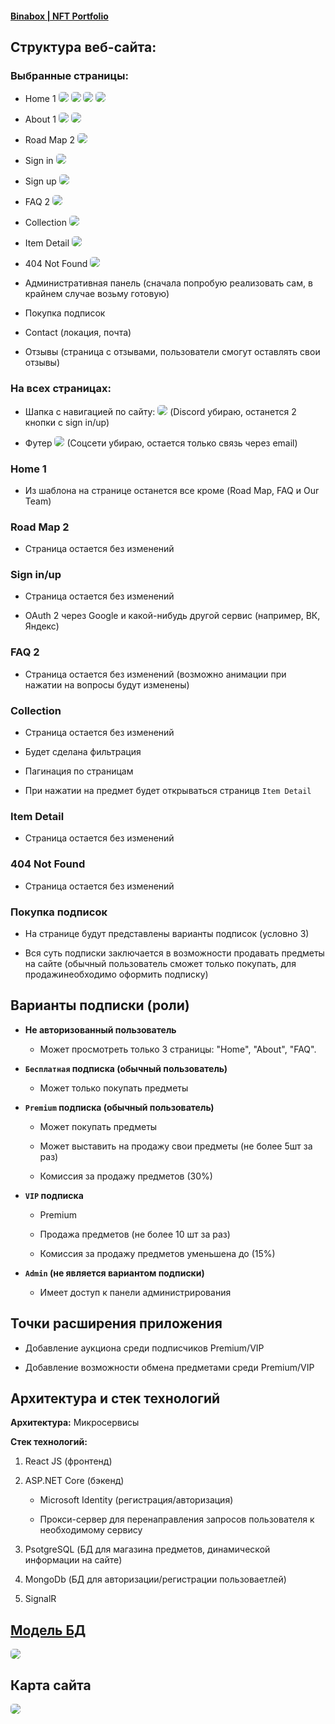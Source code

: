 #### [Binabox | NFT Portfolio](https://preview.themeforest.net/item/binabox-nft-portfolio-html-template/full_screen_preview/39941121?_ga=2.96111388.1207829749.1711130062-1867495361.1709358782 "Preview" )

## Структура веб-сайта: 

### Выбранные страницы:

- Home 1 <img src="./materials/images/3.png" style="border-radius: 5px;"> <img src="./materials/images/6.png" style="border-radius: 5px;"> <img src="./materials/images/8.png" style="border-radius: 5px;"> <img src="./materials/images/7.png" style="border-radius: 5px;"> 

- About 1 <img src="./materials/images/4.png" style="border-radius: 5px;"> <img src="./materials/images/5.png" style="border-radius: 5px;"> 

- Road Map 2 <img src="./materials/images/9.png" style="border-radius: 5px;"> 

- Sign in <img src="./materials/images/10.png" style="border-radius: 5px;">

- Sign up <img src="./materials/images/11.png" style="border-radius: 5px;">

- FAQ 2 <img src="./materials/images/12.png" style="border-radius: 5px;">

- Collection <img src="./materials/images/13.png" style="border-radius: 5px;">

- Item Detail <img src="./materials/images/14.png" style="border-radius: 5px;">

- 404 Not Found <img src="./materials/images/15.png" style="border-radius: 5px;">

- Административная панель (сначала попробую реализовать сам, в крайнем случае возьму готовую)

- Покупка подписок

- Contact (локация, почта)

- Отзывы (страница с отзывами, пользователи смогут оставлять свои отзывы)

### На всех страницах:

- Шапка с навигацией по сайту: <img src="./materials/images/1.png" style="border-radius: 5px;"> (Discord убираю, останется 2 кнопки с sign in/up)

- Футер <img src="./materials/images/2.png" style="border-radius: 5px"> (Соцсети убираю, остается только связь через email)

### Home 1 

- Из шаблона на странице останется все кроме (Road Map, FAQ и Our Team)

### Road Map 2

- Страница остается без изменений

### Sign in/up

- Страница остается без изменений

- OAuth 2 через Google и какой-нибудь другой сервис (например, ВК, Яндекс)

### FAQ 2

- Страница остается без изменений (возможно анимации при нажатии на вопросы будут изменены)

### Collection

- Страница остается без изменений

- Будет сделана фильтрация

- Пагинация по страницам

- При нажатии на предмет будет открываться страницв `Item Detail`

### Item Detail

- Страница остается без изменений

### 404 Not Found

- Страница остается без изменений

### Покупка подписок 

- На странице будут представлены варианты подписок (условно 3)

- Вся суть подписки заключается в возможности продавать предметы на сайте (обычный пользователь сможет только покупать, для продажинеобходимо оформить подписку)

## Варианты подписки (роли)

- <b>Не авторизованный пользователь</b> 

    - Может просмотреть только 3 страницы: "Home", "About", "FAQ".

- <b>`Бесплатная` подписка (обычный пользователь)</b> 

    - Может только покупать предметы

- <b>`Premium` подписка (обычный пользователь)</b> 

    - Может покупать предметы

    - Может выставить на продажу свои предметы (не более 5шт за раз)

    - Комиссия за продажу предметов (30%)

- <b>`VIP` подписка</b>

    - Premium

    - Продажа предметов (не более 10 шт за раз)

    - Комиссия за продажу предметов уменьшена до (15%)

- <b>`Admin` (не является вариантом подписки)</b>

    - Имеет доступ к панели администрирования

## Точки расширения приложения

- Добавление аукциона среди подписчиков Premium/VIP

- Добавление возможности обмена предметами среди Premium/VIP

## Архитектура и стек технологий 

<b>Архитектура:</b> Микросервисы

<b>Стек технологий:</b>

1) React JS (фронтенд)

2) ASP.NET Core (бэкенд)   

    - Microsoft Identity (регистрация/авторизация)

    - Прокси-сервер для перенаправления запросов пользователя к необходимому сервису

3) PsotgreSQL (БД для магазина предметов, динамической информации на сайте)

4) MongoDb (БД для авторизации/регистрации пользоваетлей)

5) SignalR

## [Модель БД](https://drawsql.app/teams/1-652/diagrams/binabox)

<img src="./materials/images/18.png" style="border-radius: 5px;">

## Карта сайта

<img src="./materials/images/17.png" style="border-radius: 5px;">